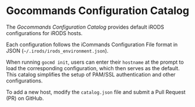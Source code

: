 # Gocommands Configuration Catalog  

The *Gocommands Configuration Catalog* provides default iRODS configurations for iRODS hosts.  

Each configuration follows the iCommands Configuration File format in JSON (`~/.irods/irods_environment.json`).  

When running `gocmd init`, users can enter their `hostname` at the prompt to load the corresponding configuration, which then serves as the default. This catalog simplifies the setup of PAM/SSL authentication and other configurations.  

To add a new host, modify the `catalog.json` file and submit a Pull Request (PR) on GitHub.
